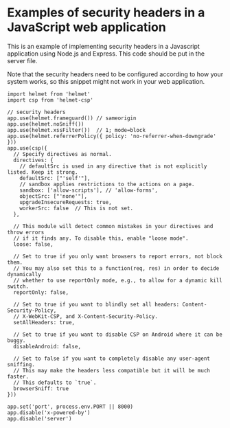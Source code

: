 # Examples of security headers in a JavaScript web application

This is an example of implementing security headers in a Javascript application using
Node.js and Express. This code should be put in the server file. 

Note that the security headers need to be configured according to how your system works,
so this snippet might not work in your web application. 

```
import helmet from 'helmet'
import csp from 'helmet-csp'

// security headers
app.use(helmet.frameguard()) // sameorigin
app.use(helmet.noSniff())
app.use(helmet.xssFilter())  // 1; mode=block 
app.use(helmet.referrerPolicy({ policy: 'no-referrer-when-downgrade' }))
app.use(csp({
  // Specify directives as normal.
  directives: {
    // defaultSrc is used in any directive that is not explicitly listed. Keep it strong.
    defaultSrc: ["'self'"],
    // sandbox applies restrictions to the actions on a page.
    sandbox: ['allow-scripts'], // 'allow-forms',
    objectSrc: ["'none'"],
    upgradeInsecureRequests: true,
    workerSrc: false  // This is not set.
  },
 
  // This module will detect common mistakes in your directives and throw errors
  // if it finds any. To disable this, enable "loose mode".
  loose: false,
 
  // Set to true if you only want browsers to report errors, not block them.
  // You may also set this to a function(req, res) in order to decide dynamically
  // whether to use reportOnly mode, e.g., to allow for a dynamic kill switch.
  reportOnly: false,
 
  // Set to true if you want to blindly set all headers: Content-Security-Policy,
  // X-WebKit-CSP, and X-Content-Security-Policy.
  setAllHeaders: true,
 
  // Set to true if you want to disable CSP on Android where it can be buggy.
  disableAndroid: false,
 
  // Set to false if you want to completely disable any user-agent sniffing.
  // This may make the headers less compatible but it will be much faster.
  // This defaults to `true`.
  browserSniff: true
}))

app.set('port', process.env.PORT || 8000)
app.disable('x-powered-by')
app.disable('server')
```
